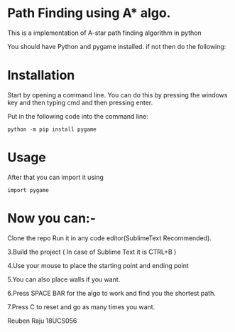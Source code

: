 # Path Finding using A* algo.

This is a implementation of A-star path finding algorithm in python

You should have Python and pygame installed. if not then do the following:

# Installation
Start by opening a command line. You can do this by pressing the windows key and then typing cmd and then pressing enter.

Put in the following code into the command line:

    python -m pip install pygame

# Usage
After that you can import it using

    import pygame

# Now you can:-
  Clone the repo
  Run it in any code editor(SublimeText Recommended).

3.Build the project ( In case of Sublime Text it is CTRL+B )

4.Use your mouse to place the starting point and ending point

5.You can also place walls if you want.

6.Press SPACE BAR for the algo to work and find you the shortest path.

7.Press C to reset and go as many times you want.

Reuben Raju
18UCS056
